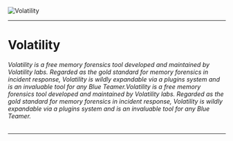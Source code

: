 ![Volatility](https://i.ibb.co/tmbBmC1/1.jpg "Volatility")

------------

# Volatility

###### Volatility is a free memory forensics tool developed and maintained by Volatility labs. Regarded as the gold standard for memory forensics in incident response, Volatility is wildly expandable via a plugins system and is an invaluable tool for any Blue Teamer.Volatility is a free memory forensics tool developed and maintained by Volatility labs. Regarded as the gold standard for memory forensics in incident response, Volatility is wildly expandable via a plugins system and is an invaluable tool for any Blue Teamer.

------------
